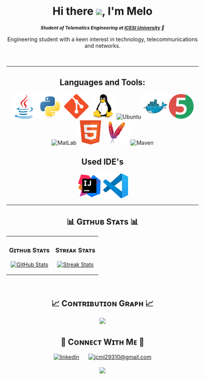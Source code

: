

<h1 align="center">Hi there <img src="https://media.giphy.com/media/hvRJCLFzcasrR4ia7z/giphy.gif", width="35">, I'm Melo</h1>

<h3 align="center" style="font-size: 12px;">
  <i>Student of Telematics Engineering at 
    <a href="https://www.icesi.edu.co/">ICESI University</a> 🦾
  </i>
</h3>



<!--Start Intro-->

<p align = "center">Engineering student with a keen interest in technology, telecommunications and networks.</p>


<!--End Intro-->

</br>

<!--Start Technologies-->
<hr>
<div align="center">
    <h2 align="center">Languages and Tools:</h2>
    <div align="center">
        <img src="https://github.com/devicons/devicon/blob/master/icons/java/java-original.svg" alt="Java" width="65">
        <img src="https://github.com/devicons/devicon/blob/master/icons/python/python-original.svg" alt="Python" width="65">
        <img src="https://github.com/devicons/devicon/blob/master/icons/git/git-original.svg" alt="Git" width="65">
        <img src="https://github.com/devicons/devicon/blob/master/icons/linux/linux-original.svg" alt="Linux" width="65">
        <img src="https://user-images.githubusercontent.com/25181517/186884153-99edc188-e4aa-4c84-91b0-e2df260ebc33.png" alt="Ubuntu" width="65">
        <img src="https://github.com/devicons/devicon/blob/master/icons/docker/docker-original.svg" alt="Docker" width="65">
        <img src="https://github.com/devicons/devicon/blob/master/icons/junit/junit-original.svg" alt="JUnit" width="65">
        <img src="https://user-images.githubusercontent.com/25181517/192106593-610ee31c-995e-4f24-b8e1-0f18eead6fae.png" alt="MatLab" width="65"> 
        <img src="https://github.com/devicons/devicon/blob/master/icons/html5/html5-original.svg" alt="HTML" width="65">
        <img src="https://github.com/devicons/devicon/blob/master/icons/maven/maven-original.svg" alt="Maven" width="65">  
        <img src="https://cdn.jsdelivr.net/gh/devicons/devicon@latest/icons/spring/spring-original.svg" alt="Maven" width="65">  
    </div>
    <h2 align="center">Used IDE's</h2>
    <div align="center">
        <img src="https://github.com/devicons/devicon/blob/master/icons/intellij/intellij-original.svg" alt="Intellij" width="65">
        <img src="https://github.com/devicons/devicon/blob/master/icons/vscode/vscode-original.svg" alt="VsCode" width="65">
    </div>
</div>
<hr>
<!--End Technologies-->

<!--Github stats Table--> 
<h2 align="center">📊 Gɪᴛʜᴜʙ Sᴛᴀᴛs 📊</h2>

<table width="100%">
  <tr>
    <td width="50%">
      <h3 align="center"><strong>Gɪᴛʜᴜʙ Sᴛᴀᴛs</strong></h3>
      <p align="center">
        <a href="https://github.com/Melo088">
          <img align="center" src="https://github-readme-stats.vercel.app/api?username=Melo088&count_private=true&show_icons=true&theme=nightowl" alt="GitHub Stats" />
        </a>
      </p>
    </td>
    <td width="50%">
      <h3 align="center"><strong>Sᴛʀᴇᴀᴋ Sᴛᴀᴛs</strong></h3>
      <p align="center">
        <a href="https://github.com/Melo088">
          <img align="center" src="https://streak-stats.demolab.com?user=Melo088&theme=nightowl" alt="Streak Stats" />
        </a>
      </p>
    </td>
  </tr>
</table>
<br />


<!--Contribution Graph-->
<h2 align="center">📈 Cᴏɴᴛʀɪʙᴜᴛɪᴏɴ Gʀᴀᴘʜ 📈</h2>
<div align="center">
    <img src="https://github-readme-activity-graph.vercel.app/graph?username=Melo088&bg_color=011627&color=79d3c3&line=c792ea&point=ffeb95&area=true&hide_border=false" border-radius="15">
</div>


<!--Contact Section--> 

<h2 align="center">🤝 Cᴏɴɴᴇᴄᴛ Wɪᴛʜ Mᴇ 🤝 </h2>
<div align="center">
 <a href="https://www.linkedin.com/in/juan-camilo-melo-8349a2214/" target="_blank" style="display: inline-block; margin-right: 10px;">
<img src=https://img.shields.io/badge/linkedin-%231E77B5.svg?&style=for-the-badge&logo=linkedin&logoColor=white alt=linkedin style="margin-bottom: 5px;" />
</a>

<a href="mailto:jcml29310@gmail.com" target="_blank" style="display: inline-block; margin-left: 10px;">
<img src="https://img.shields.io/badge/Gmail-D14836?style=for-the-badge&logo=gmail&logoColor=white" alt=jcml29310@gmail.com mail style="margin-bottom: 5px;" />
</a>
</div>

<!--Footer--> 
<p align="center">
  <img src="https://capsule-render.vercel.app/api?type=waving&color=gradient&height=65&section=footer"/>
</p>



